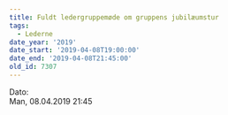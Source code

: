 ```yaml
---
title: Fuldt ledergruppemøde om gruppens jubilæumstur
tags:
  - Lederne
date_year: '2019'
date_start: '2019-04-08T19:00:00'
date_end: '2019-04-08T21:45:00'
old_id: 7307
---
```

<div class="field field-type-datetime field-field-tidspunkt">
    <div class="field-items">
            <div class="field-item odd">
                      <div class="field-label-inline-first">
              Dato:&nbsp;</div>
                    Man, 08.04.2019 21:45        </div>
        </div>
</div>
